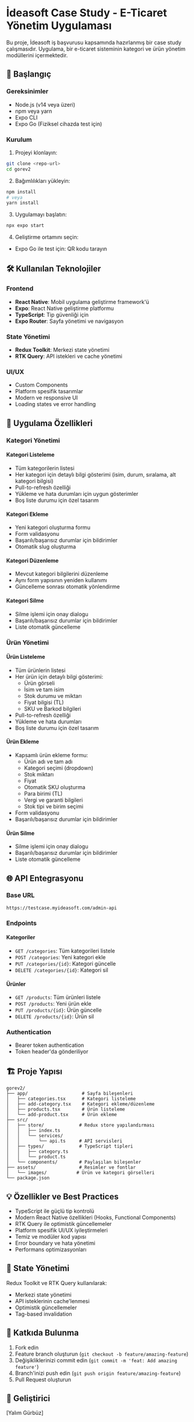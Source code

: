 # İdeasoft Case Study - E-Ticaret Yönetim Uygulaması

Bu proje, İdeasoft iş başvurusu kapsamında hazırlanmış bir case study çalışmasıdır. Uygulama, bir e-ticaret sisteminin kategori ve ürün yönetim modüllerini içermektedir.

## 🚀 Başlangıç

### Gereksinimler

- Node.js (v14 veya üzeri)
- npm veya yarn
- Expo CLI
- Expo Go (Fiziksel cihazda test için)

### Kurulum

1. Projeyi klonlayın:

```bash
git clone <repo-url>
cd gorev2
```

2. Bağımlılıkları yükleyin:

```bash
npm install
# veya
yarn install
```

3. Uygulamayı başlatın:

```bash
npx expo start
```

4. Geliştirme ortamını seçin:

- Expo Go ile test için: QR kodu tarayın

## 🛠 Kullanılan Teknolojiler

### Frontend

- **React Native**: Mobil uygulama geliştirme framework'ü
- **Expo**: React Native geliştirme platformu
- **TypeScript**: Tip güvenliği için
- **Expo Router**: Sayfa yönetimi ve navigasyon

### State Yönetimi

- **Redux Toolkit**: Merkezi state yönetimi
- **RTK Query**: API istekleri ve cache yönetimi

### UI/UX

- Custom Components
- Platform spesifik tasarımlar
- Modern ve responsive UI
- Loading states ve error handling

## 📱 Uygulama Özellikleri

### Kategori Yönetimi

#### Kategori Listeleme

- Tüm kategorilerin listesi
- Her kategori için detaylı bilgi gösterimi (isim, durum, sıralama, alt kategori bilgisi)
- Pull-to-refresh özelliği
- Yükleme ve hata durumları için uygun gösterimler
- Boş liste durumu için özel tasarım

#### Kategori Ekleme

- Yeni kategori oluşturma formu
- Form validasyonu
- Başarılı/başarısız durumlar için bildirimler
- Otomatik slug oluşturma

#### Kategori Düzenleme

- Mevcut kategori bilgilerini düzenleme
- Aynı form yapısının yeniden kullanımı
- Güncelleme sonrası otomatik yönlendirme

#### Kategori Silme

- Silme işlemi için onay dialogu
- Başarılı/başarısız durumlar için bildirimler
- Liste otomatik güncelleme

### Ürün Yönetimi

#### Ürün Listeleme

- Tüm ürünlerin listesi
- Her ürün için detaylı bilgi gösterimi:
  - Ürün görseli
  - İsim ve tam isim
  - Stok durumu ve miktarı
  - Fiyat bilgisi (TL)
  - SKU ve Barkod bilgileri
- Pull-to-refresh özelliği
- Yükleme ve hata durumları
- Boş liste durumu için özel tasarım

#### Ürün Ekleme

- Kapsamlı ürün ekleme formu:
  - Ürün adı ve tam adı
  - Kategori seçimi (dropdown)
  - Stok miktarı
  - Fiyat
  - Otomatik SKU oluşturma
  - Para birimi (TL)
  - Vergi ve garanti bilgileri
  - Stok tipi ve birim seçimi
- Form validasyonu
- Başarılı/başarısız durumlar için bildirimler

#### Ürün Silme

- Silme işlemi için onay dialogu
- Başarılı/başarısız durumlar için bildirimler
- Liste otomatik güncelleme

## 🌐 API Entegrasyonu

### Base URL

```
https://testcase.myideasoft.com/admin-api
```

### Endpoints

#### Kategoriler

- `GET /categories`: Tüm kategorileri listele
- `POST /categories`: Yeni kategori ekle
- `PUT /categories/{id}`: Kategori güncelle
- `DELETE /categories/{id}`: Kategori sil

#### Ürünler

- `GET /products`: Tüm ürünleri listele
- `POST /products`: Yeni ürün ekle
- `PUT /products/{id}`: Ürün güncelle
- `DELETE /products/{id}`: Ürün sil

### Authentication

- Bearer token authentication
- Token header'da gönderiliyor

## 🏗 Proje Yapısı

```
gorev2/
├── app/                    # Sayfa bileşenleri
│   ├── categories.tsx      # Kategori listeleme
│   ├── add-category.tsx    # Kategori ekleme/düzenleme
│   ├── products.tsx        # Ürün listeleme
│   └── add-product.tsx     # Ürün ekleme
├── src/
│   ├── store/             # Redux store yapılandırması
│   │   ├── index.ts
│   │   └── services/
│   │       └── api.ts     # API servisleri
│   ├── types/             # TypeScript tipleri
│   │   ├── category.ts
│   │   └── product.ts
│   └── components/        # Paylaşılan bileşenler
├── assets/                # Resimler ve fontlar
│   └── images/           # Ürün ve kategori görselleri
└── package.json
```

## 💡 Özellikler ve Best Practices

- TypeScript ile güçlü tip kontrolü
- Modern React Native özellikleri (Hooks, Functional Components)
- RTK Query ile optimistik güncellemeler
- Platform spesifik UI/UX iyileştirmeleri
- Temiz ve modüler kod yapısı
- Error boundary ve hata yönetimi
- Performans optimizasyonları

## 🔄 State Yönetimi

Redux Toolkit ve RTK Query kullanılarak:

- Merkezi state yönetimi
- API isteklerinin cache'lenmesi
- Optimistik güncellemeler
- Tag-based invalidation

## 🤝 Katkıda Bulunma

1. Fork edin
2. Feature branch oluşturun (`git checkout -b feature/amazing-feature`)
3. Değişikliklerinizi commit edin (`git commit -m 'feat: Add amazing feature'`)
4. Branch'inizi push edin (`git push origin feature/amazing-feature`)
5. Pull Request oluşturun

## 👤 Geliştirici

[Yalım Gürbüz]
